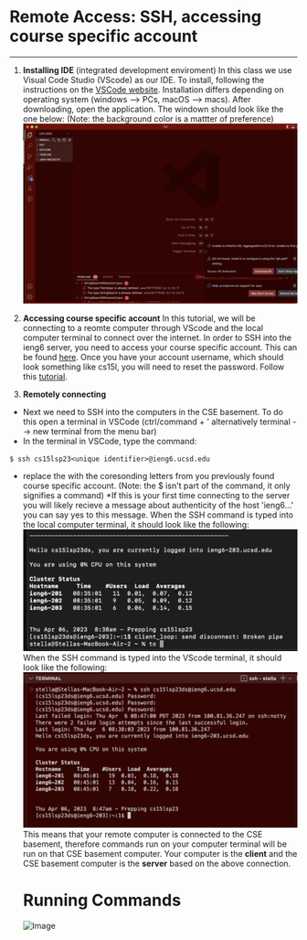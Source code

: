 # **Remote Access: SSH, accessing course specific account**
---
1. **Installing IDE** (integrated development enviroment)
In this class we use Visual Code Studio (VScode) as our IDE. To install, following the instructions on the [VSCode website](https://code.visualstudio.com/). 
Installation differs depending on operating system (windows --> PCs, macOS --> macs). After downloading, open the application. The windown should look like the one below:
(Note: the background color is a mattter of preference)
![Image](https://github.com/st3llaa/cse15l-lab-reports/blob/846cde768814ebeff7d5f239874a574cc3aee335/Screenshot%202023-04-06%20at%208.35.07%20AM.png)

2. **Accessing course specific account**
In this tutorial, we will be connecting to a reomte computer through VScode and the local computer terminal to connect over the internet. 
In order to SSH into the ieng6 server, you need to access your course specific account. This can be found [here](https://sdacs.ucsd.edu/~icc/index.php).
Once you have your account username, which should look something like cs15l<quarter abriviation><last two digits of year><unique identifier>, you will need to reset the password. 
Follow this [tutorial](https://drive.google.com/file/d/17IDZn8Qq7Q0RkYMxdiIR0o6HJ3B5YqSW/view). 

3. **Remotely connecting**
- Next we need to SSH into the computers in the CSE basement. To do this open a terminal in VSCode (ctrl/command + ' alternatively terminal --> new terminal from the menu bar)
- In the terminal in VSCode, type the command: 
```
$ ssh cs15lsp23<unique identifier>@ieng6.ucsd.edu
```
- replace the <unique identifier> with the coresonding letters from you previously found course specific account. (Note: the $ isn't part of the command, it only signifies a command)
*If this is your first time connecting to the server you will likely recieve a message about authenticity of the host 'ieng6...' you can say yes to this message.
When the SSH command is typed into the local computer terminal, it should look like the following:
![Image](https://github.com/st3llaa/cse15l-lab-reports/blob/57be7d0137df9daef2ac1b7f3d49742685beaa20/Screenshot%202023-04-10%20at%204.27.06%20PM.png)
When the SSH command is typed into the VScode terminal, it should look like the following:
![Image](https://github.com/st3llaa/cse15l-lab-reports/blob/b979be79c2211cfd13a71c7c105b7588fad7e06a/Screenshot%202023-04-06%20at%208.49.03%20AM.png)
This means that your remote computer is connected to the CSE basement, therefore commands run on your computer terminal will be run on that CSE basement computer. Your computer is the **client** and the CSE basement computer is the **server** based on the above connection.
  
  # Running Commands
  
  ![Image]()
